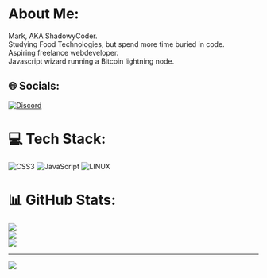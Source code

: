 # About Me:
Mark, AKA ShadowyCoder. <br>Studying Food Technologies, but spend more time buried in code.<br>Aspiring freelance webdeveloper. <br>Javascript wizard running a Bitcoin lightning node. 


## 🌐 Socials:
[![Discord](https://img.shields.io/badge/Discord-%237289DA.svg?logo=discord&logoColor=white)](https://discord.gg/#7360) 

# 💻 Tech Stack:
![CSS3](https://img.shields.io/badge/css3-%231572B6.svg?style=for-the-badge&logo=css3&logoColor=white) ![JavaScript](https://img.shields.io/badge/javascript-%23323330.svg?style=for-the-badge&logo=javascript&logoColor=%23F7DF1E) ![LINUX](https://img.shields.io/badge/Linux-FCC624?style=for-the-badge&logo=linux&logoColor=black)
# 📊 GitHub Stats:
![](https://github-readme-stats.vercel.app/api?username=MarkShadowyCoder&theme=radical&hide_border=true&include_all_commits=false&count_private=false)<br/>
![](https://github-readme-streak-stats.herokuapp.com/?user=MarkShadowyCoder&theme=radical&hide_border=true)<br/>
![](https://github-readme-stats.vercel.app/api/top-langs/?username=MarkShadowyCoder&theme=radical&hide_border=true&include_all_commits=false&count_private=false&layout=compact)

---
[![](https://visitcount.itsvg.in/api?id=MarkShadowyCoder&icon=8&color=0)](https://visitcount.itsvg.in)

<!-- Proudly created with GPRM ( https://gprm.itsvg.in ) -->

